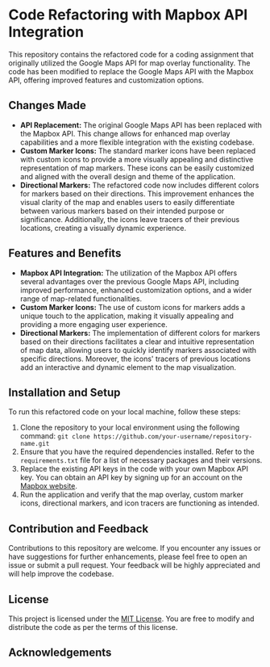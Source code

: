 <h1>Code Refactoring with Mapbox API Integration</h1>

<p>This repository contains the refactored code for a coding assignment that originally utilized the Google Maps API for map overlay functionality. The code has been modified to replace the Google Maps API with the Mapbox API, offering improved features and customization options.</p>

<h2>Changes Made</h2>
<ul>
  <li><strong>API Replacement:</strong> The original Google Maps API has been replaced with the Mapbox API. This change allows for enhanced map overlay capabilities and a more flexible integration with the existing codebase.</li>
  <li><strong>Custom Marker Icons:</strong> The standard marker icons have been replaced with custom icons to provide a more visually appealing and distinctive representation of map markers. These icons can be easily customized and aligned with the overall design and theme of the application.</li>
  <li><strong>Directional Markers:</strong> The refactored code now includes different colors for markers based on their directions. This improvement enhances the visual clarity of the map and enables users to easily differentiate between various markers based on their intended purpose or significance. Additionally, the icons leave tracers of their previous locations, creating a visually dynamic experience.</li>
</ul>

<h2>Features and Benefits</h2>
<ul>
  <li><strong>Mapbox API Integration:</strong> The utilization of the Mapbox API offers several advantages over the previous Google Maps API, including improved performance, enhanced customization options, and a wider range of map-related functionalities.</li>
  <li><strong>Custom Marker Icons:</strong> The use of custom icons for markers adds a unique touch to the application, making it visually appealing and providing a more engaging user experience.</li>
  <li><strong>Directional Markers:</strong> The implementation of different colors for markers based on their directions facilitates a clear and intuitive representation of map data, allowing users to quickly identify markers associated with specific directions. Moreover, the icons' tracers of previous locations add an interactive and dynamic element to the map visualization.</li>
</ul>

<h2>Installation and Setup</h2>
<p>To run this refactored code on your local machine, follow these steps:</p>
<ol>
  <li>Clone the repository to your local environment using the following command:
    <code>git clone https://github.com/your-username/repository-name.git</code></li>
  <li>Ensure that you have the required dependencies installed. Refer to the <code>requirements.txt</code> file for a list of necessary packages and their versions.</li>
  <li>Replace the existing API keys in the code with your own Mapbox API key. You can obtain an API key by signing up for an account on the <a href="https://www.mapbox.com/">Mapbox website</a>.</li>
  <li>Run the application and verify that the map overlay, custom marker icons, directional markers, and icon tracers are functioning as intended.</li>
</ol>

<h2>Contribution and Feedback</h2>
<p>Contributions to this repository are welcome. If you encounter any issues or have suggestions for further enhancements, please feel free to open an issue or submit a pull request. Your feedback will be highly appreciated and will help improve the codebase.</p>

<h2>License</h2>
<p>This project is licensed under the <a href="LICENSE">MIT License</a>. You are free to modify and distribute the code as per the terms of this license.</p>

<h2>Acknowledgements</h2>
<p
